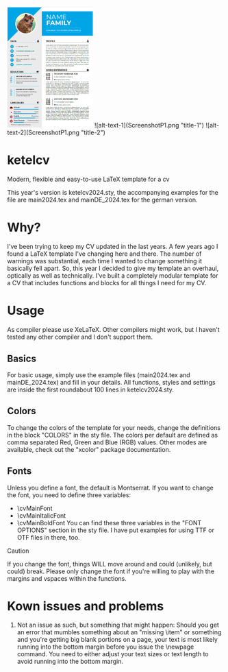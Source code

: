 <img src="https://github.com/kage-chan/ketelcv/blob/main/ScreenshotP1.png" width="200px">
![alt-text-1](ScreenshotP1.png "title-1") ![alt-text-2](ScreenshotP1.png "title-2")

# ketelcv
Modern, flexible and easy-to-use LaTeX template for a cv

This year's version is ketelcv2024.sty, the accompanying examples for the file are main2024.tex and mainDE_2024.tex for the german version.

# Why?

I've been trying to keep my CV updated in the last years. A few years ago I found a LaTeX template I've changing here and there. The number of warnings was substantial, each time I wanted to change something it basically fell apart. So, this year I decided to give my template an overhaul, optically as well as technically. I've built a completely modular template for a CV that includes functions and blocks for all things I need for my CV.

# Usage
As compiler please use XeLaTeX. Other compilers might work, but I haven't tested any other compiler and I don't support them.

## Basics
For basic usage, simply use the example files (main2024.tex and mainDE_2024.tex) and fill in your details.
All functions, styles and settings are inside the first roundabout 100 lines in ketelcv2024.sty.

## Colors
To change the colors of the template for your needs, change the definitions in the block "COLORS" in the sty file.
The colors per default are defined as comma separated Red, Green and Blue (RGB) values. Other modes are available, check out the "xcolor" package documentation.

## Fonts
Unless you define a font, the default is Montserrat. If you want to change the font, you need to define three variables:
- \cvMainFont
- \cvMainItalicFont
- \cvMainBoldFont
You can find these three variables in the "FONT OPTIONS" section in the sty file. I have put examples for using TTF or OTF files in there, too.

> [!CAUTION]
> If you change the font, things WILL move around and could (unlikely, but could) break. Please only change the font if you're willing to play with the margins and vspaces within the functions.


# Kown issues and problems
1. Not an issue as such, but something that might happen: Should you get an error that mumbles something about an "missing \item" or something and you're getting big blank portions on a page, your text is most likely running into the bottom margin before you issue the \newpage command. You need to either adjust your text sizes or text length to avoid running into the bottom margin.

